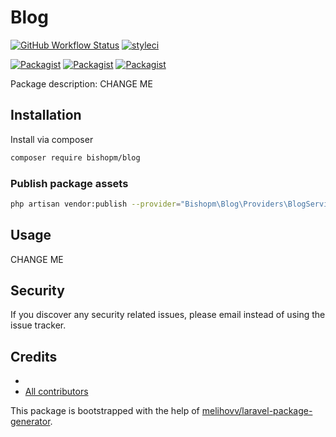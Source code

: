 # Blog

[![GitHub Workflow Status](https://github.com/bishopm/blog/workflows/Run%20tests/badge.svg)](https://github.com/bishopm/blog/actions)
[![styleci](https://styleci.io/repos/CHANGEME/shield)](https://styleci.io/repos/CHANGEME)

[![Packagist](https://img.shields.io/packagist/v/bishopm/blog.svg)](https://packagist.org/packages/bishopm/blog)
[![Packagist](https://poser.pugx.org/bishopm/blog/d/total.svg)](https://packagist.org/packages/bishopm/blog)
[![Packagist](https://img.shields.io/packagist/l/bishopm/blog.svg)](https://packagist.org/packages/bishopm/blog)

Package description: CHANGE ME

## Installation

Install via composer
```bash
composer require bishopm/blog
```

### Publish package assets

```bash
php artisan vendor:publish --provider="Bishopm\Blog\Providers\BlogServiceProvider"
```

## Usage

CHANGE ME

## Security

If you discover any security related issues, please email 
instead of using the issue tracker.

## Credits

- [](https://github.com/bishopm/blog)
- [All contributors](https://github.com/bishopm/blog/graphs/contributors)

This package is bootstrapped with the help of
[melihovv/laravel-package-generator](https://github.com/melihovv/laravel-package-generator).
